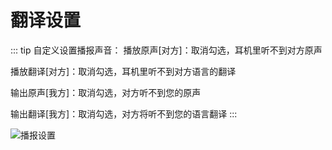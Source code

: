 # 翻译设置

::: tip 自定义设置播报声音：
播放原声[对方]：取消勾选，耳机里听不到对方原声

播放翻译[对方]：取消勾选，耳机里听不到对方语言的翻译

输出原声[我方]：取消勾选，对方听不到您的原声

输出翻译[我方]：取消勾选，对方将听不到您的语言翻译
:::

![播报设置](https://bu.dusays.com/2024/11/14/6735bd952e480.png)
